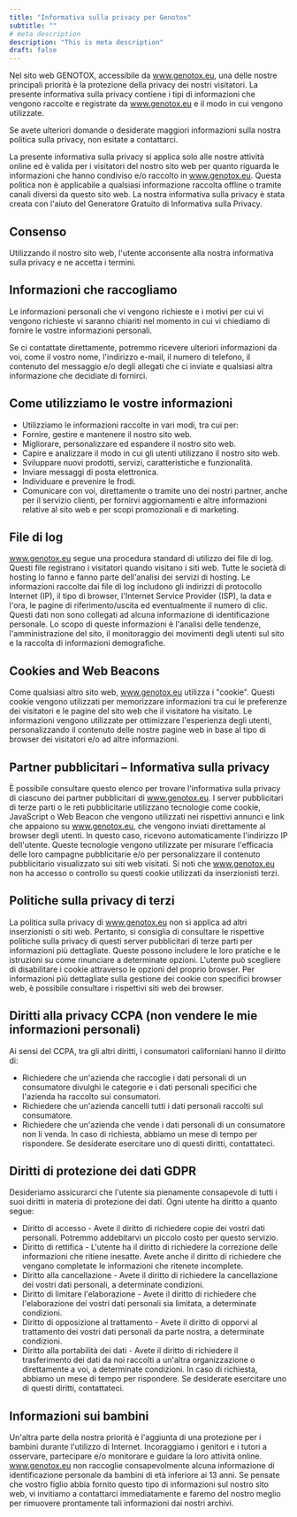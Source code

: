 ```yaml
---
title: "Informativa sulla privacy per Genotox"
subtitle: ""
# meta description
description: "This is meta description"
draft: false
---
```


Nel sito web GENOTOX, accessibile da www.genotox.eu, una delle nostre principali priorità è la protezione della privacy dei nostri visitatori. La presente informativa sulla privacy contiene i tipi di informazioni che vengono raccolte e registrate da www.genotox.eu e il modo in cui vengono utilizzate.

Se avete ulteriori domande o desiderate maggiori informazioni sulla nostra politica sulla privacy, non esitate a contattarci.

La presente informativa sulla privacy si applica solo alle nostre attività online ed è valida per i visitatori del nostro sito web per quanto riguarda le informazioni che hanno condiviso e/o raccolto in www.genotox.eu. Questa politica non è applicabile a qualsiasi informazione raccolta offline o tramite canali diversi da questo sito web. La nostra informativa sulla privacy è stata creata con l'aiuto del Generatore Gratuito di Informativa sulla Privacy.

## Consenso
Utilizzando il nostro sito web, l'utente acconsente alla nostra informativa sulla privacy e ne accetta i termini.

## Informazioni che raccogliamo
Le informazioni personali che vi vengono richieste e i motivi per cui vi vengono richieste vi saranno chiariti nel momento in cui vi chiediamo di fornire le vostre informazioni personali.

Se ci contattate direttamente, potremmo ricevere ulteriori informazioni da voi, come il vostro nome, l'indirizzo e-mail, il numero di telefono, il contenuto del messaggio e/o degli allegati che ci inviate e qualsiasi altra informazione che decidiate di fornirci.

## Come utilizziamo le vostre informazioni
- Utilizziamo le informazioni raccolte in vari modi, tra cui per:
- Fornire, gestire e mantenere il nostro sito web.
- Migliorare, personalizzare ed espandere il nostro sito web.
- Capire e analizzare il modo in cui gli utenti utilizzano il nostro sito web.
- Sviluppare nuovi prodotti, servizi, caratteristiche e funzionalità.
- Inviare messaggi di posta elettronica.
- Individuare e prevenire le frodi.
- Comunicare con voi, direttamente o tramite uno dei nostri partner, anche per il servizio clienti, per fornirvi aggiornamenti e altre informazioni relative al sito web e per scopi promozionali e di marketing.

## File di log
www.genotox.eu segue una procedura standard di utilizzo dei file di log. Questi file registrano i visitatori quando visitano i siti web. Tutte le società di hosting lo fanno e fanno parte dell'analisi dei servizi di hosting. Le informazioni raccolte dai file di log includono gli indirizzi di protocollo Internet (IP), il tipo di browser, l'Internet Service Provider (ISP), la data e l'ora, le pagine di riferimento/uscita ed eventualmente il numero di clic. Questi dati non sono collegati ad alcuna informazione di identificazione personale. Lo scopo di queste informazioni è l'analisi delle tendenze, l'amministrazione del sito, il monitoraggio dei movimenti degli utenti sul sito e la raccolta di informazioni demografiche.

## Cookies and Web Beacons
Come qualsiasi altro sito web, www.genotox.eu utilizza i "cookie". Questi cookie vengono utilizzati per memorizzare informazioni tra cui le preferenze dei visitatori e le pagine del sito web che il visitatore ha visitato. Le informazioni vengono utilizzate per ottimizzare l'esperienza degli utenti, personalizzando il contenuto delle nostre pagine web in base al tipo di browser dei visitatori e/o ad altre informazioni.

## Partner pubblicitari – Informativa  sulla privacy
È possibile consultare questo elenco per trovare l'informativa sulla privacy di ciascuno dei partner pubblicitari di www.genotox.eu.
I server pubblicitari di terze parti o le reti pubblicitarie utilizzano tecnologie come cookie, JavaScript o Web Beacon che vengono utilizzati nei rispettivi annunci e link che appaiono su www.genotox.eu, che vengono inviati direttamente al browser degli utenti. In questo caso, ricevono automaticamente l'indirizzo IP dell'utente. Queste tecnologie vengono utilizzate per misurare l'efficacia delle loro campagne pubblicitarie e/o per personalizzare il contenuto pubblicitario visualizzato sui siti web visitati.
Si noti che www.genotox.eu non ha accesso o controllo su questi cookie utilizzati da inserzionisti terzi.

## Politiche sulla privacy di terzi
La politica sulla privacy di www.genotox.eu non si applica ad altri inserzionisti o siti web. Pertanto, si consiglia di consultare le rispettive politiche sulla privacy di questi server pubblicitari di terze parti per informazioni più dettagliate. Queste possono includere le loro pratiche e le istruzioni su come rinunciare a determinate opzioni.
L'utente può scegliere di disabilitare i cookie attraverso le opzioni del proprio browser. Per informazioni più dettagliate sulla gestione dei cookie con specifici browser web, è possibile consultare i rispettivi siti web dei browser.

## Diritti alla privacy CCPA (non vendere le mie informazioni personali)
Ai sensi del CCPA, tra gli altri diritti, i consumatori californiani hanno il diritto di:
- Richiedere che un'azienda che raccoglie i dati personali di un consumatore divulghi le categorie e i dati personali specifici che l'azienda ha raccolto sui consumatori.
- Richiedere che un'azienda cancelli tutti i dati personali raccolti sul consumatore.
- Richiedere che un'azienda che vende i dati personali di un consumatore non li venda.
In caso di richiesta, abbiamo un mese di tempo per rispondere. Se desiderate esercitare uno di questi diritti, contattateci.

## Diritti di protezione dei dati GDPR
Desideriamo assicurarci che l'utente sia pienamente consapevole di tutti i suoi diritti in materia di protezione dei dati. Ogni utente ha diritto a quanto segue:
- Diritto di accesso - Avete il diritto di richiedere copie dei vostri dati personali. Potremmo addebitarvi un piccolo costo per questo servizio.
- Diritto di rettifica - L'utente ha il diritto di richiedere la correzione delle informazioni che ritiene inesatte. Avete anche il diritto di richiedere che vengano completate le informazioni che ritenete incomplete.
- Diritto alla cancellazione - Avete il diritto di richiedere la cancellazione dei vostri dati personali, a determinate condizioni.
- Diritto di limitare l'elaborazione - Avete il diritto di richiedere che l'elaborazione dei vostri dati personali sia limitata, a determinate condizioni.
- Diritto di opposizione al trattamento - Avete il diritto di opporvi al trattamento dei vostri dati personali da parte nostra, a determinate condizioni.
- Diritto alla portabilità dei dati - Avete il diritto di richiedere il trasferimento dei dati da noi raccolti a un'altra organizzazione o direttamente a voi, a determinate condizioni.
In caso di richiesta, abbiamo un mese di tempo per rispondere. Se desiderate esercitare uno di questi diritti, contattateci.

## Informazioni sui bambini
Un'altra parte della nostra priorità è l'aggiunta di una protezione per i bambini durante l'utilizzo di Internet. Incoraggiamo i genitori e i tutori a osservare, partecipare e/o monitorare e guidare la loro attività online.
www.genotox.eu non raccoglie consapevolmente alcuna informazione di identificazione personale da bambini di età inferiore ai 13 anni. Se pensate che vostro figlio abbia fornito questo tipo di informazioni sul nostro sito web, vi invitiamo a contattarci immediatamente e faremo del nostro meglio per rimuovere prontamente tali informazioni dai nostri archivi.
